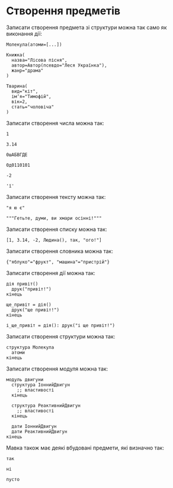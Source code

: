 # Створення предметів

Записати створення предмета зі структури можна так само як виконання
дії:

```мавка
Молекула(атоми=[...])
```

```мавка
Книжка(
  назва="Лісова пісня",
  автор=Автор(псевдо="Леся Українка"),
  жанр="драма"
)
```

```мавка
Тварина(
  вид="кіт",
  імʼя="Тимофій",
  вік=2,
  стать="чоловіча"
)
```

Записати створення числа можна так:

```мавка
1

3.14

0шАБВГДЕ

0д0110101

-2

'ї'
```

Записати створення тексту можна так:

```мавка
"я ю є"

"""Гетьте, думи, ви хмари осінні!"""
```

Записати створення списку можна так:

```мавка
[1, 3.14, -2, Людина(), так, "ого!"]
```

Записати створення словника можна так:

```мавка
{"яблуко"="фрукт", "машина"="пристрій"}
```

Записати створення дії можна так:

```мавка
дія привіт()
  друк("привіт!")
кінець
```

```мавка
ще_привіт = дія()
  друк("ще привіт!")
кінець
```

```мавка
і_ще_привіт = дія(): друк("і ще привіт!")
```

Записати створення структури можна так:

```мавка
структура Молекула
  атоми
кінець
```

Записати створення модуля можна так:

```мавка
модуль двигуни
  структура ІоннийДвигун
    ;; властивості
  кінець

  структура РеактивнийДвигун
    ;; властивості
  кінець

  дати ІоннийДвигун
  дати РеактивнийДвигун
кінець
```

Мавка також має деякі вбудовані предмети, які визначно так:

```мавка
так
```

```мавка
ні
```

```мавка
пусто
```
